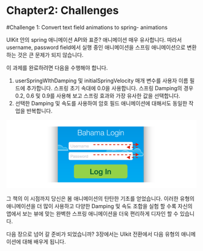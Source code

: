 
# Chapter2: Challenges

#Challenge 1: Convert text field animations to spring- animations

UIKit 안의 spring 애니메이션 API와 표준? 애니메이션 매우 유사합니다. 따라서 username, password field에서 실행 중인 애니메이션을 스프링 애니메이션으로 변환하는 것은 큰 문제가 되지 않습니다.

이 과제를 완료하려면 다음을 수행해야 합니다.

1. userSpringWIthDamping 및 initialSpringVelocity 매개 변수를 사용자 이름 필드에 추가합니다. 스프링 초기 속대에 0.0을 사용합니다. 스프링 Damping의 경우 0.2, 0.6 및 0.9를 사용해 보고 스프링 효과와 가장 유사한 값을 선택합니다.
2. 선택한 Damping 및 속도를 사용하여 암호 필드 애니메이션에 대해서도 동일한 작업을 반복합니다.

![](./img/img_1.png)

그 책의 이 시점까지 당신은 봄 애니메이션의 탄탄한 기초를 얻었습니다. 이러한 유형의 애니메이션을 더 많이 사용하고 다양한 Damping 및 속도 조합을 실험 할 수록 자신의 앱에서 보는 뷰에 맞는 완벽한 스프링 애니메이션을 더욱 편리하게 디자인 할 수 있습니다.

다음 장으로 넘어 갈 준비가 되었습니까? 3장에서는 UIkit 전환에서 다음 유형의 애니메이션에 대해 배우게 됩니다.
